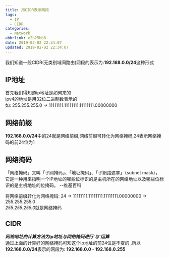```yaml
---
title: 用CIDR表示网段
tags:
  - IP
  - CIDR
categories:
  - Network
abbrlink: e2b25bb8
date: 2019-02-02 22:34:07
updated: 2019-02-02 22:34:07
---
```

我们知道一般CIDR(无类别域间路由)网段的表示为:**192.168.0.0/24**这种形式

## IP地址
首先我们得知道ip地址是如何来的  
ipv4的地址是用32位二进制数表示的  
如: 255.255.255.0 -> 11111111.11111111.11111111.00000000

## 网络前缀
**192.168.0.0/24**中的24就是网络前缀,网络前缀可转化为网络掩码,24表示网络掩码的前24位为1 

## 网络掩码
「网络掩码」又叫「子网掩码」、「地址掩码」、「子網路遮罩」（subnet mask），它是一种用来指明一个IP地址的哪些位标识的是主机所在的网络地址以及哪些位标识的是主机地址的位掩码。      --维基百科<!--more-->  
  
将网络前缀转化为网络掩码: 24 -> 11111111.11111111.11111111.00000000 -> 255.255.255.0  
*255.255.255.0*就是网络掩码

## CIDR
***网络地址的计算方法为ip地址与网络掩码进行'与'运算***  
通过上面的计算好的网络掩码可知这个ip地址的前24位是不变的  ,所以**192.168.0.0/24**表示的网段为: **192.168.0.0 - 192.168.0.255**


